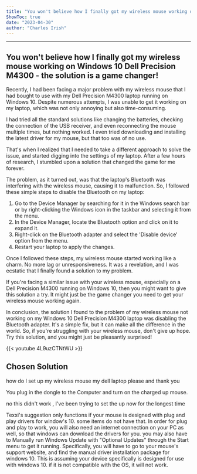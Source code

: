 ```yaml
---
title: "You won't believe how I finally got my wireless mouse working on Windows 10 Dell Precision M4300 - the solution is a game changer!"
ShowToc: true 
date: "2023-04-30"
author: "Charles Irish"
---
```

*****
## You won't believe how I finally got my wireless mouse working on Windows 10 Dell Precision M4300 - the solution is a game changer!


Recently, I had been facing a major problem with my wireless mouse that I had bought to use with my Dell Precision M4300 laptop running on Windows 10. Despite numerous attempts, I was unable to get it working on my laptop, which was not only annoying but also time-consuming.

I had tried all the standard solutions like changing the batteries, checking the connection of the USB receiver, and even reconnecting the mouse multiple times, but nothing worked. I even tried downloading and installing the latest driver for my mouse, but that too was of no use.

That's when I realized that I needed to take a different approach to solve the issue, and started digging into the settings of my laptop. After a few hours of research, I stumbled upon a solution that changed the game for me forever.

The problem, as it turned out, was that the laptop's Bluetooth was interfering with the wireless mouse, causing it to malfunction. So, I followed these simple steps to disable the Bluetooth on my laptop:

1. Go to the Device Manager by searching for it in the Windows search bar or by right-clicking the Windows icon in the taskbar and selecting it from the menu.
2. In the Device Manager, locate the Bluetooth option and click on it to expand it.
3. Right-click on the Bluetooth adapter and select the 'Disable device' option from the menu.
4. Restart your laptop to apply the changes.

Once I followed these steps, my wireless mouse started working like a charm. No more lag or unresponsiveness. It was a revelation, and I was ecstatic that I finally found a solution to my problem.

If you're facing a similar issue with your wireless mouse, especially on a Dell Precision M4300 running on Windows 10, then you might want to give this solution a try. It might just be the game changer you need to get your wireless mouse working again.

In conclusion, the solution I found to the problem of my wireless mouse not working on my Windows 10 Dell Precision M4300 laptop was disabling the Bluetooth adapter. It's a simple fix, but it can make all the difference in the world. So, if you're struggling with your wireless mouse, don't give up hope. Try this solution, and you might just be pleasantly surprised!

{{< youtube 4L9uzCTNtWU >}} 



## Chosen Solution
 how do I set up my wireless mouse my dell laptop please and thank you

 You plug in the dongle to the Computer and turn on the charged up mouse.

 no this didn't work , I've been trying to set the up now for the longest time

 Texxi's suggestion only functions if your mouse is designed with plug and play drivers for window's 10. some items do not have that.
In order for plug and play to work, you will also need an internet connection on your PC as well, so that windows can download the drivers for you.
you may also have to Manually run Windows Update with "Optional Updates" through the Start menu to get it running.
Specifically, you will have to go to your mouse's support website, and find the manual driver installation package for windows 10. This is assuming your device specifically is designed for use with windows 10. if it is not compatible with the OS, it will not work.




